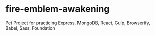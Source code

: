 # fire-emblem-awakening
Pet Project for practicing Express, MongoDB, React, Gulp, Browserify, Babel, Sass, Foundation
